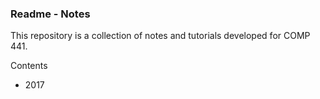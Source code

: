 ### Readme - Notes

This repository is a collection of notes and tutorials developed for COMP 441.

Contents
* 2017

